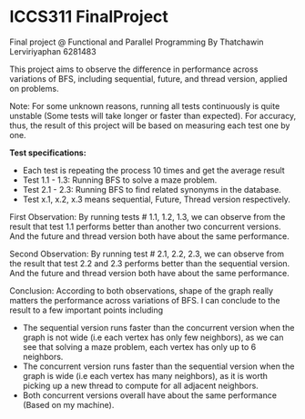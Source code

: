 # ICCS311 FinalProject
Final project @ Functional and Parallel Programming By Thatchawin Lerviriyaphan 6281483


This project aims to observe the difference in performance across variations of BFS, including sequential, future, and thread version, applied on problems.

​​Note: For some unknown reasons, running all tests continuously is quite unstable (Some tests will take longer or faster than expected).
For accuracy, thus, the result of this project will be based on measuring each test one by one.

**Test specifications:**
- Each test is repeating the process 10 times and get the average result
- Test 1.1 - 1.3: Running BFS to solve a maze problem.
- Test 2.1 - 2.3: Running BFS to find related synonyms in the database.
- Test x.1, x.2, x.3 means sequential, Future, Thread version respectively.

First Observation: By running tests # 1.1, 1.2, 1.3, we can observe from the result that test 1.1 performs better than another two concurrent versions. And the future and thread version both have about the same performance.

Second Observation: By running test # 2.1, 2.2, 2.3, we can observe from the result that test 2.2 and 2.3 performs better than the sequential version. And the future and thread version both have about the same performance.

Conclusion: According to both observations, shape of the graph really matters the performance across variations of BFS. I can conclude to the result to a few important points including
- The sequential version runs faster than the concurrent version when the graph is not wide (i.e each vertex has only few neighbors), as we can see that solving a maze problem, each vertex has only up to 6 neighbors.
- The concurrent version runs faster than the sequential version when the graph is wide (i.e each vertex has many neighbors), as it is worth picking up a new thread to compute for all adjacent neighbors.
- Both concurrent versions overall have about the same performance (Based on my machine).
